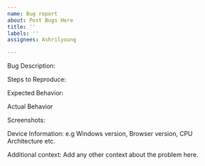 ```yaml
---
name: Bug report
about: Post Bugs Here
title: ''
labels: ''
assignees: Ashrilyoung

---
```


Bug Description:

Steps to Reproduce:

Expected Behavior:

Actual Behavior

Screenshots: 

Device Information:
e.g Windows version, Browser version, CPU Architecture etc.

Additional context:
Add any other context about the problem here.
